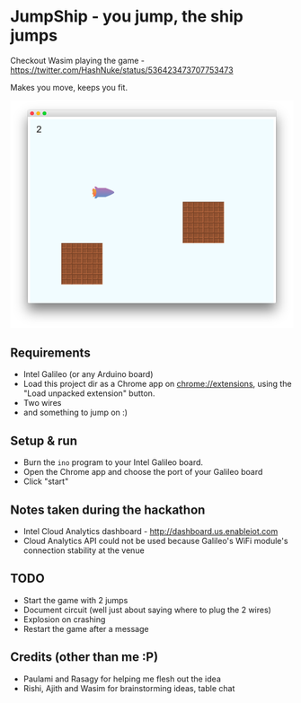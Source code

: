 # JumpShip - you jump, the ship jumps

Checkout Wasim playing the game - <https://twitter.com/HashNuke/status/536423473707753473>

Makes you move, keeps you fit.

![screenshot](https://github.com/HashNuke/jump-ship/raw/master/screenshot.png "Screenshot")


## Requirements

* Intel Galileo (or any Arduino board)
* Load this project dir as a Chrome app on <chrome://extensions>, using the "Load unpacked extension" button.
* Two wires
* and something to jump on :)


## Setup & run

* Burn the `ino` program to your Intel Galileo board.
* Open the Chrome app and choose the port of your Galileo board
* Click "start"


## Notes taken during the hackathon

* Intel Cloud Analytics dashboard - <http://dashboard.us.enableiot.com>
* Cloud Analytics API could not be used because Galileo's WiFi module's connection stability at the venue


## TODO

* Start the game with 2 jumps
* Document circuit (well just about saying where to plug the 2 wires)
* Explosion on crashing
* Restart the game after a message


## Credits (other than me :P)

* Paulami and Rasagy for helping me flesh out the idea
* Rishi, Ajith and Wasim for brainstorming ideas, table chat
